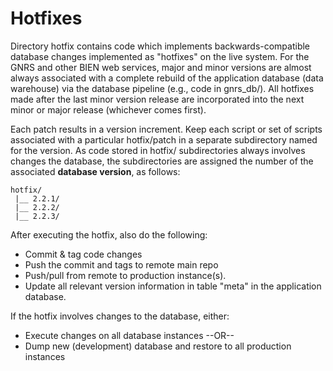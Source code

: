 # Hotfixes

Directory hotfix contains code which implements backwards-compatible database changes implemented as "hotfixes" on the live system. For the GNRS and other BIEN web services, major and minor versions are almost always associated with a complete rebuild of the application database (data warehouse) via the database pipeline (e.g., code in gnrs_db/). All hotfixes made after the last minor version release are incorporated into the next minor or major release (whichever comes first).

Each patch results in a version increment. Keep each script or set of scripts associated with a particular hotfix/patch in a separate subdirectory named for the version. As code stored in hotfix/ subdirectories always involves changes the database, the subdirectories are assigned the number of the associated **database version**, as follows:

```
hotfix/
 |__ 2.2.1/
 |__ 2.2.2/
 |__ 2.2.3/

```

After executing the hotfix, also do the following:

* Commit & tag code changes
* Push the commit and tags to remote main repo
* Push/pull from remote to production instance(s). 
* Update all relevant version information in table "meta" in the application database.

If the hotfix involves changes to the database, either:  

* Execute changes on all database instances --OR--  
* Dump new (development) database and restore to all production instances
